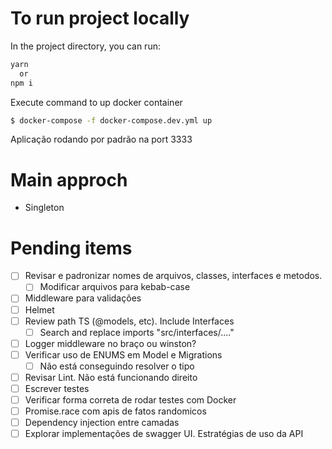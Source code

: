 # To run project locally

In the project directory, you can run:
```bash
yarn
  or
npm i
```

Execute command to up docker container
```bash
$ docker-compose -f docker-compose.dev.yml up
```

Aplicação rodando por padrão na port 3333

# Main approch
- Singleton
# Pending items

- [ ]  Revisar e padronizar nomes de arquivos, classes, interfaces e metodos.
    - [ ]  Modificar arquivos para kebab-case
- [ ]  Middleware para validações
- [ ]  Helmet
- [ ]  Review path TS (@models, etc). Include Interfaces
    - [ ]  Search and replace imports "src/interfaces/...."
- [ ]  Logger middleware no braço ou winston?
- [ ]  Verificar uso de ENUMS em Model e Migrations
    - [ ]  Não está conseguindo resolver o tipo
- [ ]  Revisar Lint. Não está funcionando direito
- [ ]  Escrever testes
- [ ]  Verificar forma correta de rodar testes com Docker
- [ ]  Promise.race com apis de fatos randomicos
- [ ]  Dependency injection entre camadas
- [ ]  Explorar implementações de swagger UI. Estratégias de uso da API
